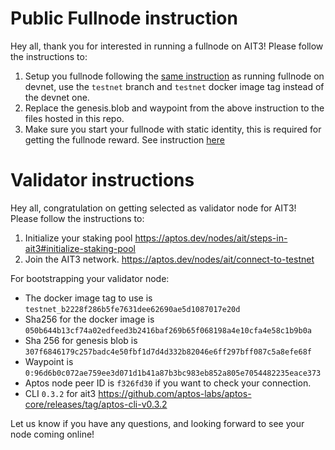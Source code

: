 # Public Fullnode instruction

Hey all, thank you for interested in running a fullnode on AIT3! Please follow the instructions to:

1. Setup you fullnode following the [same instruction](https://aptos.dev/nodes/full-node/fullnode-for-devnet) as running fullnode on devnet, use the `testnet` branch and `testnet` docker image tag instead of the devnet one. 
2. Replace the genesis.blob and waypoint from the above instruction to the files hosted in this repo.
3. Make sure you start your fullnode with static identity, this is required for getting the fullnode reward. See instruction [here](https://aptos.dev/nodes/full-node/network-identity-fullnode)


# Validator instructions

Hey all, congratulation on getting selected as validator node for AIT3! Please follow the instructions to:

1. Initialize your staking pool https://aptos.dev/nodes/ait/steps-in-ait3#initialize-staking-pool
2. Join the AIT3 network. https://aptos.dev/nodes/ait/connect-to-testnet

For bootstrapping your validator node:
- The docker image tag to use is `testnet_b2228f286b5fe7631dee62690ae5d1087017e20d`
- Sha256 for the docker image is `050b644b13cf74a02edfeed3b2416baf269b65f068198a4e10cfa4e58c1b9b0a`
- Sha 256 for genesis blob is `307f6846179c257badc4e50fbf1d7d4d332b82046e6ff297bff087c5a8efe68f`
- Waypoint is `0:96d6b0c072ae759ee3d071d1b41a87b3bc983eb852a805e7054482235eace373`
- Aptos node peer ID is `f326fd30` if you want to check your connection.
- CLI `0.3.2` for ait3 https://github.com/aptos-labs/aptos-core/releases/tag/aptos-cli-v0.3.2

Let us know if you have any questions, and looking forward to see your node coming online!
